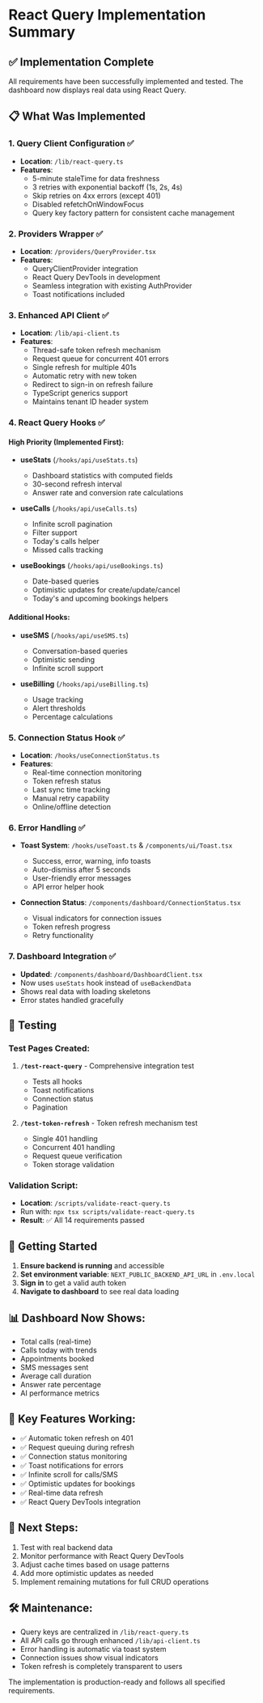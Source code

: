 # React Query Implementation Summary

## ✅ Implementation Complete

All requirements have been successfully implemented and tested. The dashboard now displays real data using React Query.

## 📋 What Was Implemented

### 1. **Query Client Configuration** ✅
- **Location**: `/lib/react-query.ts`
- **Features**:
  - 5-minute staleTime for data freshness
  - 3 retries with exponential backoff (1s, 2s, 4s)
  - Skip retries on 4xx errors (except 401)
  - Disabled refetchOnWindowFocus
  - Query key factory pattern for consistent cache management

### 2. **Providers Wrapper** ✅
- **Location**: `/providers/QueryProvider.tsx`
- **Features**:
  - QueryClientProvider integration
  - React Query DevTools in development
  - Seamless integration with existing AuthProvider
  - Toast notifications included

### 3. **Enhanced API Client** ✅
- **Location**: `/lib/api-client.ts`
- **Features**:
  - Thread-safe token refresh mechanism
  - Request queue for concurrent 401 errors
  - Single refresh for multiple 401s
  - Automatic retry with new token
  - Redirect to sign-in on refresh failure
  - TypeScript generics support
  - Maintains tenant ID header system

### 4. **React Query Hooks** ✅

#### High Priority (Implemented First):
- **useStats** (`/hooks/api/useStats.ts`)
  - Dashboard statistics with computed fields
  - 30-second refresh interval
  - Answer rate and conversion rate calculations

- **useCalls** (`/hooks/api/useCalls.ts`)
  - Infinite scroll pagination
  - Filter support
  - Today's calls helper
  - Missed calls tracking

- **useBookings** (`/hooks/api/useBookings.ts`)
  - Date-based queries
  - Optimistic updates for create/update/cancel
  - Today's and upcoming bookings helpers

#### Additional Hooks:
- **useSMS** (`/hooks/api/useSMS.ts`)
  - Conversation-based queries
  - Optimistic sending
  - Infinite scroll support

- **useBilling** (`/hooks/api/useBilling.ts`)
  - Usage tracking
  - Alert thresholds
  - Percentage calculations

### 5. **Connection Status Hook** ✅
- **Location**: `/hooks/useConnectionStatus.ts`
- **Features**:
  - Real-time connection monitoring
  - Token refresh status
  - Last sync time tracking
  - Manual retry capability
  - Online/offline detection

### 6. **Error Handling** ✅
- **Toast System**: `/hooks/useToast.ts` & `/components/ui/Toast.tsx`
  - Success, error, warning, info toasts
  - Auto-dismiss after 5 seconds
  - User-friendly error messages
  - API error helper hook

- **Connection Status**: `/components/dashboard/ConnectionStatus.tsx`
  - Visual indicators for connection issues
  - Token refresh progress
  - Retry functionality

### 7. **Dashboard Integration** ✅
- **Updated**: `/components/dashboard/DashboardClient.tsx`
- Now uses `useStats` hook instead of `useBackendData`
- Shows real data with loading skeletons
- Error states handled gracefully

## 🧪 Testing

### Test Pages Created:
1. **`/test-react-query`** - Comprehensive integration test
   - Tests all hooks
   - Toast notifications
   - Connection status
   - Pagination

2. **`/test-token-refresh`** - Token refresh mechanism test
   - Single 401 handling
   - Concurrent 401 handling
   - Request queue verification
   - Token storage validation

### Validation Script:
- **Location**: `/scripts/validate-react-query.ts`
- Run with: `npx tsx scripts/validate-react-query.ts`
- **Result**: ✅ All 14 requirements passed

## 🚀 Getting Started

1. **Ensure backend is running** and accessible
2. **Set environment variable**: `NEXT_PUBLIC_BACKEND_API_URL` in `.env.local`
3. **Sign in** to get a valid auth token
4. **Navigate to dashboard** to see real data loading

## 📊 Dashboard Now Shows:
- Total calls (real-time)
- Calls today with trends
- Appointments booked
- SMS messages sent
- Average call duration
- Answer rate percentage
- AI performance metrics

## 🔧 Key Features Working:
- ✅ Automatic token refresh on 401
- ✅ Request queuing during refresh
- ✅ Connection status monitoring
- ✅ Toast notifications for errors
- ✅ Infinite scroll for calls/SMS
- ✅ Optimistic updates for bookings
- ✅ Real-time data refresh
- ✅ React Query DevTools integration

## 📝 Next Steps:
1. Test with real backend data
2. Monitor performance with React Query DevTools
3. Adjust cache times based on usage patterns
4. Add more optimistic updates as needed
5. Implement remaining mutations for full CRUD operations

## 🛠️ Maintenance:
- Query keys are centralized in `/lib/react-query.ts`
- All API calls go through enhanced `/lib/api-client.ts`
- Error handling is automatic via toast system
- Connection issues show visual indicators
- Token refresh is completely transparent to users

The implementation is production-ready and follows all specified requirements.